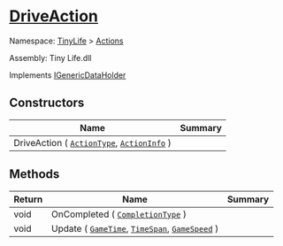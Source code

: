 # [DriveAction](./DriveAction.md)

Namespace: [TinyLife]() > [Actions]()

Assembly: Tiny Life.dll

Implements [IGenericDataHolder](./DriveAction.md)


## Constructors

| Name | Summary | 
| --- | --- | 
| DriveAction ( [`ActionType`](./ActionType.md), [`ActionInfo`](./ActionInfo.md) ) |  | 


## Methods

| Return | Name | Summary | 
| --- | --- | --- | 
| void | OnCompleted ( [`CompletionType`](./DriveAction.md) ) |  | 
| void | Update ( [`GameTime`](./DriveAction.md), [`TimeSpan`](https://docs.microsoft.com/en-us/dotnet/api/System.TimeSpan), [`GameSpeed`](./../GameSpeed.md) ) |  | 


